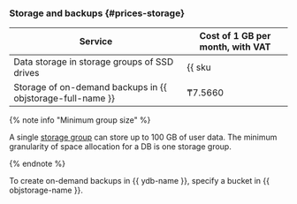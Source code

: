 ### Storage and backups {#prices-storage}

Service | Cost of 1 GB per month, with VAT
----- | -----
Data storage in storage groups of SSD drives | {{ sku|KZT|ydb.cluster.v1.ssd|month|string }}
Storage of on-demand backups in {{ objstorage-full-name }} | ₸7.5660

{% note info "Minimum group size" %}

A single [storage group](../../ydb/concepts/databases.md##storage-groups) can store up to 100 GB of user data. The minimum granularity of space allocation for a DB is one storage group.

{% endnote %}

To create on-demand backups in {{ ydb-name }}, specify a bucket in {{ objstorage-name }}.
